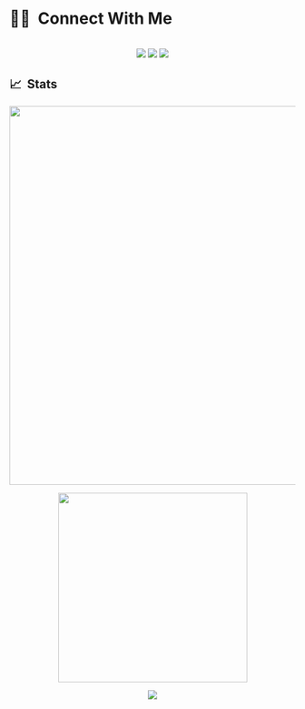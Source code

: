 <h1>🤝🏻 &nbsp;Connect With Me</h1>

<p align = "center">
<br>
  <a href = "http://steamcommunity.com/id/j0le"><img src = "http://img.shields.io/badge/Steam-%230077Bdd5.svg?&style=for-the-badge&logo=steam&logoColor=black"/></a>
  <a href = "http://discordapp.com/users/690192841552429071"><img src = "http://img.shields.io/badge/Discord-%230077Bdd5.svg?&style=for-the-badge&logo=discord&logoColor=darkblue"/></a>
  <a href = "http://youtube.com/c/j0leee"><img src = "http://img.shields.io/badge/YouTube-%230077Bdd5.svg?&style=for-the-badge&logo=youtube&logoColor=red"/></a>
<br/>
</p> 

<h2>📈 &nbsp;Stats</h2>

<p align = "center">
  <img height = "666px" width = "666px" src = "http://github-readme-stats.vercel.app/api?username=xj0le&theme=algolia&show_icons=true&count_private=true"/>
</p>

<p align = "center">
  <img height = "333px" width = "333px" src = http://github-readme-stats.vercel.app/api/top-langs/?username=xj0le&theme=dark&layout=compact&show_icons=true"/>
</p>

<p align = "center">
    <img src = "http://gpvc.arturio.dev/xj0le">
</p>
